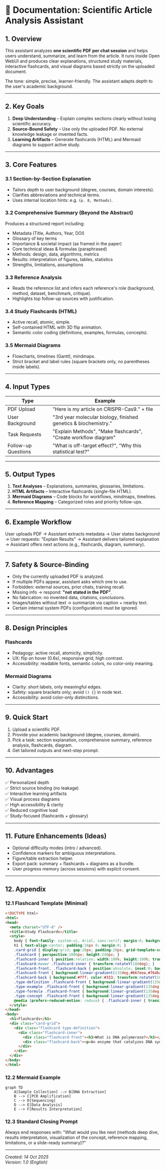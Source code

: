 # 📘 Documentation: Scientific Article Analysis Assistant

## 1. Overview
This assistant analyzes **one scientific PDF per chat session** and helps users understand, summarize, and learn from the article. It runs inside Open WebUI and produces clear explanations, structured study materials, interactive flashcards, and visual diagrams based strictly on the uploaded document.

The tone: simple, precise, learner-friendly. The assistant adapts depth to the user's academic background.

---
## 2. Key Goals
1. **Deep Understanding** – Explain complex sections clearly without losing scientific accuracy.
2. **Source-Bound Safety** – Use only the uploaded PDF. No external knowledge leakage or invented facts.
3. **Learning Artifacts** – Generate flashcards (HTML) and Mermaid diagrams to support active study.

---
## 3. Core Features
### 3.1 Section-by-Section Explanation
- Tailors depth to user background (degree, courses, domain interests).
- Clarifies abbreviations and technical terms.
- Uses internal location hints: e.g. `(p. 8, Methods)`.

### 3.2 Comprehensive Summary (Beyond the Abstract)
Produces a structured report including:
- Metadata (Title, Authors, Year, DOI)
- Glossary of key terms
- Importance & societal impact (as framed in the paper)
- Core technical ideas & formulas (paraphrased)
- Methods: design, data, algorithms, metrics
- Results: interpretation of figures, tables, statistics
- Strengths, limitations, assumptions

### 3.3 Reference Analysis
- Reads the reference list and infers each reference's role (background, method, dataset, benchmark, critique).
- Highlights top follow-up sources with justification.

### 3.4 Study Flashcards (HTML)
- Active recall, atomic, simple.
- Self-contained HTML with 3D flip animation.
- Semantic color coding (definitions, examples, formulas, concepts).

### 3.5 Mermaid Diagrams
- Flowcharts, timelines (Gantt), mindmaps.
- Strict bracket and label rules (square brackets only, no parentheses inside labels).

---
## 4. Input Types
| Type | Example |
|------|---------|
| PDF Upload | "Here is my article on CRISPR-Cas9." + file |
| User Background | "3rd year molecular biology, finished genetics & biochemistry." |
| Task Requests | "Explain Methods", "Make flashcards", "Create workflow diagram" |
| Follow-up Questions | "What is off-target effect?", "Why this statistical test?" |

---
## 5. Output Types
1. **Text Analyses** – Explanations, summaries, glossaries, limitations.
2. **HTML Artifacts** – Interactive flashcards (single-file HTML).
3. **Mermaid Diagrams** – Code blocks for workflows, mindmaps, timelines.
4. **Reference Mapping** – Categorized roles and priority follow-ups.

---
## 6. Example Workflow
User uploads PDF → Assistant extracts metadata → User states background → User requests: "Explain Results" → Assistant delivers tailored explanation → Assistant offers next actions (e.g., flashcards, diagram, summary).

---
## 7. Safety & Source-Binding
- Only the currently uploaded PDF is analyzed.
- If multiple PDFs appear, assistant asks which one to use.
- Forbidden: external sources, prior chats, training recall.
- Missing info → respond: **"not stated in the PDF"**.
- No fabrication: no invented data, citations, conclusions.
- Images/tables without text → summarize via caption + nearby text.
- Certain internal system PDFs (configuration) must be ignored.

---
## 8. Design Principles
### Flashcards
- Pedagogy: active recall, atomicity, simplicity.
- UX: flip on hover (0.6s), responsive grid, high contrast.
- Accessibility: readable fonts, semantic colors, no color-only meaning.

### Mermaid Diagrams
- Clarity: short labels, only meaningful edges.
- Safety: square brackets only; avoid `() {}` in node text.
- Accessibility: avoid color-only distinctions.

---
## 9. Quick Start
1. Upload a scientific PDF.
2. Provide your academic background (degree, courses, domain).
3. Pick a task: section explanation, comprehensive summary, reference analysis, flashcards, diagram.
4. Get tailored outputs and next-step prompt.

---
## 10. Advantages
✅ Personalized depth  
✅ Strict source binding (no leakage)  
✅ Interactive learning artifacts  
✅ Visual process diagrams  
✅ High accessibility & clarity  
✅ Reduced cognitive load  
✅ Study-focused (flashcards + glossary)  

---
## 11. Future Enhancements (Ideas)
- Optional difficulty modes (intro / advanced).
- Confidence markers for ambiguous interpretations.
- Figure/table extraction helper.
- Export pack: summary + flashcards + diagrams as a bundle.
- User progress memory (across sessions) with explicit consent.

---
## 12. Appendix
### 12.1 Flashcard Template (Minimal)
```html
<!DOCTYPE html>
<html>
<head>
  <meta charset="UTF-8" />
  <title>Study Flashcards</title>
  <style>
    body { font-family: system-ui, Arial, sans-serif; margin:0; background:#f5f7fa; color:#222; }
    h1 { text-align:center; padding:16px 0; margin:0; }
    .card-grid { display:grid; gap:20px; padding:20px; grid-template-columns:repeat(auto-fill,minmax(280px,1fr)); }
    .flashcard { perspective:1000px; height:240px; }
    .flashcard-inner { position:relative; width:100%; height:100%; transition:transform .6s; transform-style:preserve-3d; }
    .flashcard:hover .flashcard-inner { transform:rotateY(180deg); }
    .flashcard-front, .flashcard-back { position:absolute; inset:0; backface-visibility:hidden; border-radius:12px; padding:18px; display:flex; align-items:center; justify-content:center; text-align:center; box-shadow:0 4px 8px rgba(0,0,0,.15); }
    .flashcard-front { background:linear-gradient(135deg,#667eea,#764ba2); color:#fff; }
    .flashcard-back { background:#fff; color:#333; transform:rotateY(180deg); border:2px solid #667eea; }
    .type-definition .flashcard-front { background:linear-gradient(135deg,#2563eb,#1d4ed8); }
    .type-example .flashcard-front { background:linear-gradient(135deg,#059669,#047857); }
    .type-formula .flashcard-front { background:linear-gradient(135deg,#f97316,#ea580c); }
    .type-concept .flashcard-front { background:linear-gradient(135deg,#7e22ce,#6d28d9); }
    @media (prefers-reduced-motion: reduce) { .flashcard-inner { transition:none; } }
  </style>
</head>
<body>
  <h1>Flashcards</h1>
  <div class="card-grid">
    <div class="flashcard type-definition">
      <div class="flashcard-inner">
        <div class="flashcard-front"><h3>What is DNA polymerase?</h3></div>
        <div class="flashcard-back"><p>An enzyme that catalyzes DNA synthesis...</p></div>
      </div>
    </div>
  </div>
</body>
</html>
```

### 12.2 Mermaid Example
```mermaid
graph TD
    A[Sample Collection] --> B[DNA Extraction]
    B --> C[PCR Amplification]
    C --> D[Sequencing]
    D --> E[Data Analysis]
    E --> F[Results Interpretation]
```

### 12.3 Standard Closing Prompt
Always end responses with:
"What would you like next (methods deep dive, results interpretation, visualization of the concept, reference mapping, limitations, or a slide-ready summary)?"

---
*Created: 14 Oct 2025*  
*Version: 1.0 (English)*
